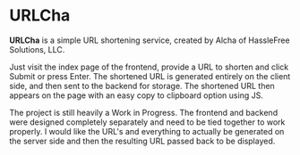# URLCha

**URLCha** is a simple URL shortening service, created by Alcha of HassleFree Solutions, LLC.

Just visit the index page of the frontend, provide a URL to shorten and click Submit or press Enter. The shortened URL is generated entirely on the client side, and then sent to the backend for storage. The shortened URL then appears on the page with an easy copy to clipboard option using JS.

The project is still heavily a Work in Progress. The frontend and backend were designed completely separately and need to be tied together to work properly. I would like the URL's and everything to actually be generated on the server side and then the resulting URL passed back to be displayed.